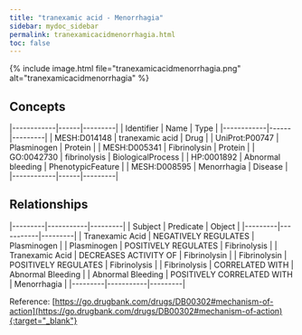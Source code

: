 ```yaml
---
title: "tranexamic acid - Menorrhagia"
sidebar: mydoc_sidebar
permalink: tranexamicacidmenorrhagia.html
toc: false 
---
```


{% include image.html file="tranexamicacidmenorrhagia.png" alt="tranexamicacidmenorrhagia" %}

## Concepts

|------------|------|---------|
| Identifier | Name | Type    |
|------------|------|---------|
| MESH:D014148 | tranexamic acid | Drug |
| UniProt:P00747 | Plasminogen | Protein |
| MESH:D005341 | Fibrinolysin | Protein |
| GO:0042730 | fibrinolysis | BiologicalProcess |
| HP:0001892 | Abnormal bleeding | PhenotypicFeature |
| MESH:D008595 | Menorrhagia | Disease |
|------------|------|---------|

## Relationships

|---------|-----------|---------|
| Subject | Predicate | Object  |
|---------|-----------|---------|
| Tranexamic Acid | NEGATIVELY REGULATES | Plasminogen |
| Plasminogen | POSITIVELY REGULATES | Fibrinolysis |
| Tranexamic Acid | DECREASES ACTIVITY OF | Fibrinolysin |
| Fibrinolysin | POSITIVELY REGULATES | Fibrinolysis |
| Fibrinolysis | CORRELATED WITH | Abnormal Bleeding |
| Abnormal Bleeding | POSITIVELY CORRELATED WITH | Menorrhagia |
|---------|-----------|---------|

Reference: [https://go.drugbank.com/drugs/DB00302#mechanism-of-action](https://go.drugbank.com/drugs/DB00302#mechanism-of-action){:target="_blank"}